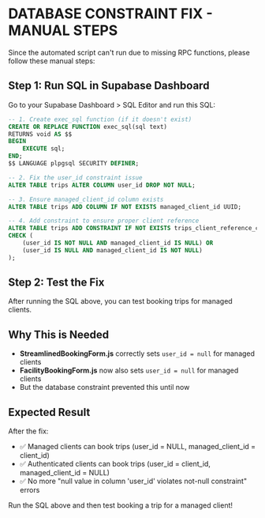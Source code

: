 # DATABASE CONSTRAINT FIX - MANUAL STEPS

Since the automated script can't run due to missing RPC functions, please follow these manual steps:

## Step 1: Run SQL in Supabase Dashboard

Go to your Supabase Dashboard > SQL Editor and run this SQL:

```sql
-- 1. Create exec_sql function (if it doesn't exist)
CREATE OR REPLACE FUNCTION exec_sql(sql text)
RETURNS void AS $$
BEGIN
    EXECUTE sql;
END;
$$ LANGUAGE plpgsql SECURITY DEFINER;

-- 2. Fix the user_id constraint issue
ALTER TABLE trips ALTER COLUMN user_id DROP NOT NULL;

-- 3. Ensure managed_client_id column exists
ALTER TABLE trips ADD COLUMN IF NOT EXISTS managed_client_id UUID;

-- 4. Add constraint to ensure proper client reference
ALTER TABLE trips ADD CONSTRAINT IF NOT EXISTS trips_client_reference_check 
CHECK (
    (user_id IS NOT NULL AND managed_client_id IS NULL) OR 
    (user_id IS NULL AND managed_client_id IS NOT NULL)
);
```

## Step 2: Test the Fix

After running the SQL above, you can test booking trips for managed clients.

## Why This is Needed

- **StreamlinedBookingForm.js** correctly sets `user_id = null` for managed clients
- **FacilityBookingForm.js** now also sets `user_id = null` for managed clients  
- But the database constraint prevented this until now

## Expected Result

After the fix:
- ✅ Managed clients can book trips (user_id = NULL, managed_client_id = client_id)
- ✅ Authenticated clients can book trips (user_id = client_id, managed_client_id = NULL)
- ✅ No more "null value in column 'user_id' violates not-null constraint" errors

Run the SQL above and then test booking a trip for a managed client!
